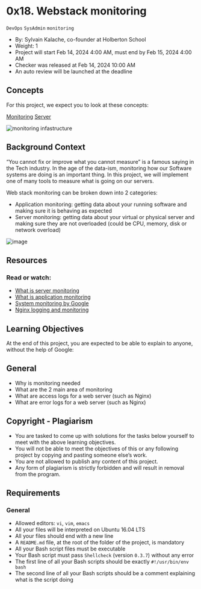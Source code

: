 # 0x18. Webstack monitoring

`DevOps`
`SysAdmin`
`monitoring`
-  By: Sylvain Kalache, co-founder at Holberton School
-  Weight: 1
- Project will start Feb 14, 2024 4:00 AM, must end by Feb 15, 2024 4:00 AM
- Checker was released at Feb 14, 2024 10:00 AM
- An auto review will be launched at the deadline

## Concepts

For this project, we expect you to look at these concepts:

[Monitoring](https://intranet.alxswe.com/concepts/13)
[Server](https://intranet.alxswe.com/concepts/67)

![monitoring infastructure](https://s3.amazonaws.com/intranet-projects-files/holbertonschool-sysadmin_devops/281/hb3pAsO.png)

## Background Context

“You cannot fix or improve what you cannot measure” is a famous saying in the Tech industry. In the age of the data-ism, monitoring how our Software systems are doing is an important thing. In this project, we will implement one of many tools to measure what is going on our servers.

Web stack monitoring can be broken down into 2 categories:

- Application monitoring: getting data about your running software and making sure it is behaving as expected
- Server monitoring: getting data about your virtual or physical server and making sure they are not overloaded (could be CPU, memory, disk or network overload)

![image](https://s3.amazonaws.com/intranet-projects-files/holbertonschool-sysadmin_devops/281/ktCXnhE.jpg)

## Resources

### Read or watch:

- [What is server monitoring](https://www.sumologic.com/glossary/server-monitoring/)
- [What is application monitoring](https://en.wikipedia.org/wiki/Application_performance_management)
- [System monitoring by Google](https://sre.google/sre-book/monitoring-distributed-systems/)
- [Nginx logging and monitoring](https://docs.nginx.com/nginx/admin-guide/monitoring/logging/)

## Learning Objectives

At the end of this project, you are expected to be able to explain to anyone, without the help of Google:

## General

- Why is monitoring needed
- What are the 2 main area of monitoring
- What are access logs for a web server (such as Nginx)
- What are error logs for a web server (such as Nginx)

## Copyright - Plagiarism

- You are tasked to come up with solutions for the tasks below yourself to meet with the above learning objectives.
- You will not be able to meet the objectives of this or any following project by copying and pasting someone else’s work.
- You are not allowed to publish any content of this project.
- Any form of plagiarism is strictly forbidden and will result in removal from the program.

## Requirements

### General

- Allowed editors: `vi`, `vim`, `emacs`
- All your files will be interpreted on Ubuntu 16.04 LTS
- All your files should end with a new line
- A `README.md` file, at the root of the folder of the project, is mandatory
- All your Bash script files must be executable
- Your Bash script must pass `Shellcheck` (version `0.3.7`) without any error
- The first line of all your Bash scripts should be exactly `#!/usr/bin/env bash`
- The second line of all your Bash scripts should be a comment explaining what is the script doing
